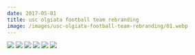 ```yaml
---
date: 2017-05-01
title: usc olgiata football team rebranding
image: /images/usc-olgiata-football-team-rebranding/01.webp
---
```


![](/images/usc-olgiata-football-team-rebranding/01.webp)
![](/images/usc-olgiata-football-team-rebranding/02.webp)
![](/images/usc-olgiata-football-team-rebranding/03.webp)
![](/images/usc-olgiata-football-team-rebranding/04.webp)
![](/images/usc-olgiata-football-team-rebranding/05.webp)
![](/images/usc-olgiata-football-team-rebranding/06.webp)
